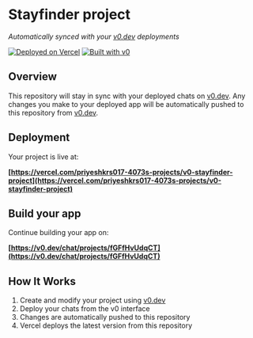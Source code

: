 # Stayfinder project

*Automatically synced with your [v0.dev](https://v0.dev) deployments*

[![Deployed on Vercel](https://img.shields.io/badge/Deployed%20on-Vercel-black?style=for-the-badge&logo=vercel)](https://vercel.com/priyeshkrs017-4073s-projects/v0-stayfinder-project)
[![Built with v0](https://img.shields.io/badge/Built%20with-v0.dev-black?style=for-the-badge)](https://v0.dev/chat/projects/fGFfHvUdqCT)

## Overview

This repository will stay in sync with your deployed chats on [v0.dev](https://v0.dev).
Any changes you make to your deployed app will be automatically pushed to this repository from [v0.dev](https://v0.dev).

## Deployment

Your project is live at:

**[https://vercel.com/priyeshkrs017-4073s-projects/v0-stayfinder-project](https://vercel.com/priyeshkrs017-4073s-projects/v0-stayfinder-project)**

## Build your app

Continue building your app on:

**[https://v0.dev/chat/projects/fGFfHvUdqCT](https://v0.dev/chat/projects/fGFfHvUdqCT)**

## How It Works

1. Create and modify your project using [v0.dev](https://v0.dev)
2. Deploy your chats from the v0 interface
3. Changes are automatically pushed to this repository
4. Vercel deploys the latest version from this repository
